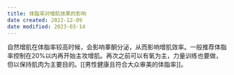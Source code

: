 ```yaml
---
title: 体脂率对增肌效果的影响
date created: 2022-12-09
date modified: 2023-03-14
---
```


自然增肌在体脂率较高时候，会影响睾酮分泌，从而影响增肌效率。一般推荐体脂率控制在20%以内再开始主攻增肌。再次之前可以有氧为主，力量训练也要做，但以保持肌肉为主要目的。[[男性健康且符合大众审美的体脂率]]。
